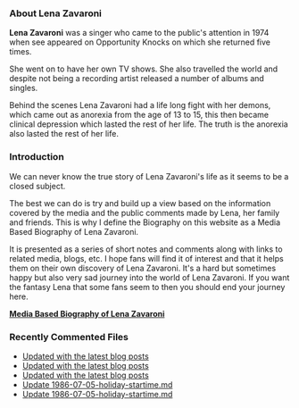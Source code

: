 ### About Lena Zavaroni

<p><strong>Lena Zavaroni</strong> was a singer who came to the public's attention in 1974 when see appeared on Opportunity Knocks on which she returned five times.</p>

<p>She went on to have her own TV shows. She also travelled the world and despite not being a recording artist released a number of albums and singles.</p>

<p>Behind the scenes Lena Zavaroni had a life long fight with her demons, which came out as anorexia from the age of 13 to 15, this then became clinical depression which lasted the rest of her life. The truth is the anorexia also lasted the rest of her life.</p>

### Introduction

<p>We can never know the true story of Lena Zavaroni's life as it seems to be a closed subject.</p>

<p>The best we can do is try and build up a view based on the information covered by the media and the public comments made by Lena, her family and friends. This is why I define the Biography on this website as a Media Based Biography of Lena Zavaroni.</p>

<p>It is presented as a series of short notes and comments along with links to related media, blogs, etc. I hope fans will find it of interest and that it helps them on their own discovery of Lena Zavaroni. It's a hard but sometimes happy but also very sad journey into the world of Lena Zavaroni. If you want the fantasy Lena that some fans seem to then you should end your journey here.</p>

<a href="https://fanzoflenazavaroni.github.io/biography/lena-zavaroni/"><strong>Media Based Biography of Lena Zavaroni</strong></a>

### Recently Commented Files

<!-- BLOG-POST-LIST:START -->
- [Updated with the latest blog posts](https://github.com/FanzOfLenaZavaroni/fanzoflenazavaroni.github.io/commit/cfcb80216f44b1278d6bfa6e30abc778992e0e91)
- [Updated with the latest blog posts](https://github.com/FanzOfLenaZavaroni/fanzoflenazavaroni.github.io/commit/2a5a0a1f6990236d5a5c277173ebbf4efec94d12)
- [Updated with the latest blog posts](https://github.com/FanzOfLenaZavaroni/fanzoflenazavaroni.github.io/commit/a15da97d042f96ed0e106800e69a15ccc8b2e275)
- [Update 1986-07-05-holiday-startime.md](https://github.com/FanzOfLenaZavaroni/fanzoflenazavaroni.github.io/commit/bcf94ae9e8eb81754b0a54ef402d7125fd68e511)
- [Update 1986-07-05-holiday-startime.md](https://github.com/FanzOfLenaZavaroni/fanzoflenazavaroni.github.io/commit/9fc736ae32e9544ee7a120df21cd3f478d45a1c8)
<!-- BLOG-POST-LIST:END -->
